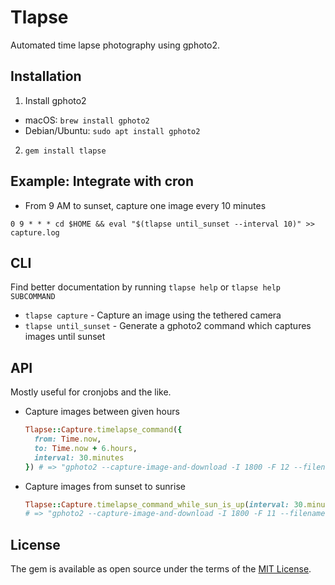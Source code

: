 # Tlapse

Automated time lapse photography using gphoto2.

## Installation

1. Install gphoto2

  * macOS: `brew install gphoto2`
  * Debian/Ubuntu: `sudo apt install gphoto2`

2. `gem install tlapse`

## Example: Integrate with cron

* From 9 AM to sunset, capture one image every 10 minutes

```
0 9 * * * cd $HOME && eval "$(tlapse until_sunset --interval 10)" >> capture.log
```

## CLI

Find better documentation by running `tlapse help` or `tlapse help SUBCOMMAND`

* `tlapse capture` - Capture an image using the tethered camera
* `tlapse until_sunset` - Generate a gphoto2 command which captures images until sunset

## API

Mostly useful for cronjobs and the like.

* Capture images between given hours
  ```ruby
  Tlapse::Capture.timelapse_command({
    from: Time.now,
    to: Time.now + 6.hours,
    interval: 30.minutes
  }) # => "gphoto2 --capture-image-and-download -I 1800 -F 12 --filename '%Y-%m-%d_%H-%M-%S.jpg'"
  ```

* Capture images from sunset to sunrise
  ```ruby
  Tlapse::Capture.timelapse_command_while_sun_is_up(interval: 30.minutes)
  # => "gphoto2 --capture-image-and-download -I 1800 -F 11 --filename '%Y-%m-%d_%H-%M-%S.jpg'"
  ```

## License

The gem is available as open source under the terms of the [MIT License](http://opensource.org/licenses/MIT).
